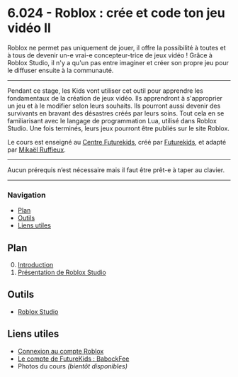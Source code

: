 # 6.024 - Roblox : crée et code ton jeu vidéo II

Roblox ne permet pas uniquement de jouer, il offre la possibilité à toutes et à tous de devenir un-e vrai-e concepteur-trice de jeux vidéo ! Grâce à Roblox Studio, il n'y a qu'un pas entre imaginer et créer son propre jeu pour le diffuser ensuite à la communauté.

***

Pendant ce stage, les Kids vont utiliser cet outil pour apprendre les fondamentaux de la création de jeux vidéo.  Ils apprendront à s'approprier un jeu et à le modifier selon leurs souhaits. Ils pourront aussi devenir des survivants en bravant des désastres créés par leurs soins. Tout cela en se familiarisant avec le langage de programmation Lua, utilisé dans Roblox Studio. Une fois terminés, leurs jeux pourront être publiés sur le site Roblox.

Le cours est enseigné au <a href="https://futurekids.io/contact/fr" target="_blank">Centre Futurekids</a>, créé par <a href="https://futurekids.io/" target="_blank">Futurekids</a>, et adapté par <a href="https://redox-prod.ch" target="_blank">Mikaël Ruffieux</a>.

***

Aucun prérequis n’est nécessaire mais il faut être prêt-e à taper au clavier.

***

### Navigation

- [Plan](#plan)
- [Outils](#outils)
- [Liens utiles](#liens-utiles)

## Plan

0. <a href="https://futurekids-io.github.io/6.024-roblox/cours0/#1" target="_blank">Introduction</a>
1. <a href="https://futurekids-io.github.io/6.024-roblox/cours1/#1" target="_blank">Présentation de Roblox Studio</a>
<!--
2. <a href="https://futurekids-io.github.io/6.024-roblox/cours2/#1" target="_blank">Race Against Time</a>
3. Disaster Game *(bientôt disponible)*-->
<!--<a href="https://futurekids-io.github.io/6.024-roblox/cours3/#1" target="_blank">Disaster Game</a>-->
<!--
4. <a href="https://futurekids-io.github.io/6.024-roblox/cours5/#1" target="_blank">Projet libre</a>-->


## Outils

- <a href="https://www.roblox.com/create" target="_blank">Roblox Studio</a> 

## Liens utiles

- <a href="https://www.roblox.com/login" target="_blank">Connexion au compte Roblox</a>
- <a href="https://www.roblox.com/users/1402408788/profile" target="_blank">Le compte de FutureKids : BabockFee</a>
- Photos du cours *(bientôt disponibles)*
<!-- - <a href="https://www.roblox.com/users/1402408788/profile" target="_blank">Photos du cours</a>-->
